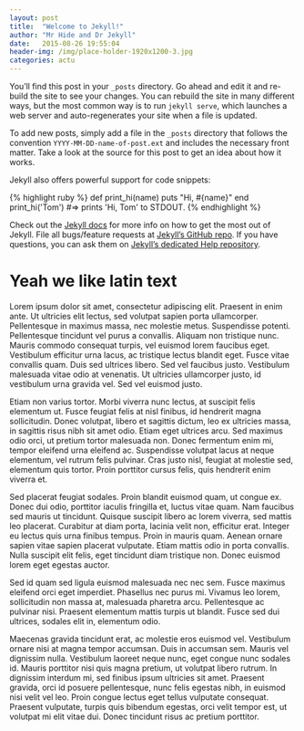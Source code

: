 ```yaml
---
layout: post
title:  "Welcome to Jekyll!"
author: "Mr Hide and Dr Jekyll"
date:   2015-08-26 19:55:04
header-img: /img/place-holder-1920x1200-3.jpg
categories: actu
---
```

You’ll find this post in your `_posts` directory. Go ahead and edit it and re-build the site to see your changes. You can rebuild the site in many different ways, but the most common way is to run `jekyll serve`, which launches a web server and auto-regenerates your site when a file is updated.

To add new posts, simply add a file in the `_posts` directory that follows the convention `YYYY-MM-DD-name-of-post.ext` and includes the necessary front matter. Take a look at the source for this post to get an idea about how it works.

Jekyll also offers powerful support for code snippets:

{% highlight ruby %}
def print_hi(name)
  puts "Hi, #{name}"
end
print_hi('Tom')
#=> prints 'Hi, Tom' to STDOUT.
{% endhighlight %}

Check out the [Jekyll docs][jekyll] for more info on how to get the most out of Jekyll. File all bugs/feature requests at [Jekyll’s GitHub repo][jekyll-gh]. If you have questions, you can ask them on [Jekyll’s dedicated Help repository][jekyll-help].

[jekyll]:      http://jekyllrb.com
[jekyll-gh]:   https://github.com/jekyll/jekyll
[jekyll-help]: https://github.com/jekyll/jekyll-help

# Yeah we like latin text



Lorem ipsum dolor sit amet, consectetur adipiscing elit. Praesent in enim ante. Ut ultricies elit lectus, sed volutpat sapien porta ullamcorper. Pellentesque in maximus massa, nec molestie metus. Suspendisse potenti. Pellentesque tincidunt vel purus a convallis. Aliquam non tristique nunc. Mauris commodo consequat turpis, vel euismod lorem faucibus eget. Vestibulum efficitur urna lacus, ac tristique lectus blandit eget. Fusce vitae convallis quam. Duis sed ultrices libero. Sed vel faucibus justo. Vestibulum malesuada vitae odio at venenatis. Ut ultricies ullamcorper justo, id vestibulum urna gravida vel. Sed vel euismod justo.

Etiam non varius tortor. Morbi viverra nunc lectus, at suscipit felis elementum ut. Fusce feugiat felis at nisl finibus, id hendrerit magna sollicitudin. Donec volutpat, libero et sagittis dictum, leo ex ultricies massa, in sagittis risus nibh sit amet odio. Etiam eget ultrices arcu. Sed maximus odio orci, ut pretium tortor malesuada non. Donec fermentum enim mi, tempor eleifend urna eleifend ac. Suspendisse volutpat lacus at neque elementum, vel rutrum felis pulvinar. Cras justo nisl, feugiat at molestie sed, elementum quis tortor. Proin porttitor cursus felis, quis hendrerit enim viverra et.

Sed placerat feugiat sodales. Proin blandit euismod quam, ut congue ex. Donec dui odio, porttitor iaculis fringilla et, luctus vitae quam. Nam faucibus sed mauris ut tincidunt. Quisque suscipit libero ac lorem viverra, sed mattis leo placerat. Curabitur at diam porta, lacinia velit non, efficitur erat. Integer eu lectus quis urna finibus tempus. Proin in mauris quam. Aenean ornare sapien vitae sapien placerat vulputate. Etiam mattis odio in porta convallis. Nulla suscipit elit felis, eget tincidunt diam tristique non. Donec euismod lorem eget egestas auctor.

Sed id quam sed ligula euismod malesuada nec nec sem. Fusce maximus eleifend orci eget imperdiet. Phasellus nec purus mi. Vivamus leo lorem, sollicitudin non massa at, malesuada pharetra arcu. Pellentesque ac pulvinar nisi. Praesent elementum mattis turpis ut blandit. Fusce sed dui ultrices, sodales elit in, elementum odio.

Maecenas gravida tincidunt erat, ac molestie eros euismod vel. Vestibulum ornare nisi at magna tempor accumsan. Duis in accumsan sem. Mauris vel dignissim nulla. Vestibulum laoreet neque nunc, eget congue nunc sodales id. Mauris porttitor nisi quis magna pretium, ut volutpat libero rutrum. In dignissim interdum mi, sed finibus ipsum ultricies sit amet. Praesent gravida, orci id posuere pellentesque, nunc felis egestas nibh, in euismod nisi velit vel leo. Proin congue lectus eget tellus vulputate consequat. Praesent vulputate, turpis quis bibendum egestas, orci velit tempor est, ut volutpat mi elit vitae dui. Donec tincidunt risus ac pretium porttitor. 
